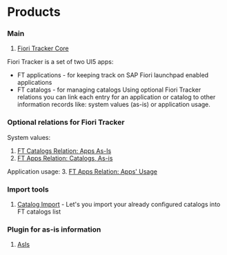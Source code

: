 # Products

### Main 
1. [Fiori Tracker Core](ft-core.md)

Fiori Tracker is a set of two UI5 apps:
- FT applications - for keeping track on SAP Fiori launchpad enabled applications 
- FT catalogs - for managing catalogs
Using optional Fiori Tracker relations you can link each entry for an application or catalog to other information records like: system values (as-is) or application usage.

### Optional relations for Fiori Tracker
System values:
1. [FT Catalogs Relation: Apps As-Is](/ft-cats-rel-apps-asis.md)
2. [FT Apps Relation: Catalogs, As-is](ft-apps-rel-catalogs-asis.md)

Application usage:
3. [FT Apps Relation: Apps' Usage](ft-apps-rel-appsusage.md)

### Import tools
1. [Catalog Import](ci.md) - Let's you import your already configured catalogs into FT catalogs list



### Plugin for as-is information
1. [AsIs](asis.md)










